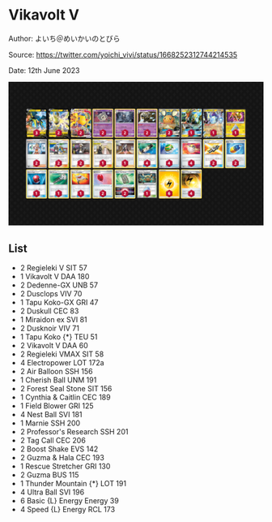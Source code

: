 # Vikavolt V

Author: よいち＠めいかいのとびら

Source: <https://twitter.com/yoichi_vivi/status/1668252312744214535>

Date: 12th June 2023

![decklist](../../images/PAL/Vikavolt/../Vikavolt%20V/1-%20Vikavolt%20V.png)

## List

* 2 Regieleki V SIT 57
* 1 Vikavolt V DAA 180
* 2 Dedenne-GX UNB 57
* 2 Dusclops VIV 70
* 1 Tapu Koko-GX GRI 47
* 2 Duskull CEC 83
* 1 Miraidon ex SVI 81
* 2 Dusknoir VIV 71
* 1 Tapu Koko {*} TEU 51
* 2 Vikavolt V DAA 60
* 2 Regieleki VMAX SIT 58
* 4 Electropower LOT 172a
* 2 Air Balloon SSH 156
* 1 Cherish Ball UNM 191
* 2 Forest Seal Stone SIT 156
* 1 Cynthia & Caitlin CEC 189
* 1 Field Blower GRI 125
* 4 Nest Ball SVI 181
* 1 Marnie SSH 200
* 2 Professor's Research SSH 201
* 2 Tag Call CEC 206
* 2 Boost Shake EVS 142
* 2 Guzma & Hala CEC 193
* 1 Rescue Stretcher GRI 130
* 2 Guzma BUS 115
* 1 Thunder Mountain {*} LOT 191
* 4 Ultra Ball SVI 196
* 6 Basic {L} Energy Energy 39
* 4 Speed {L} Energy RCL 173
